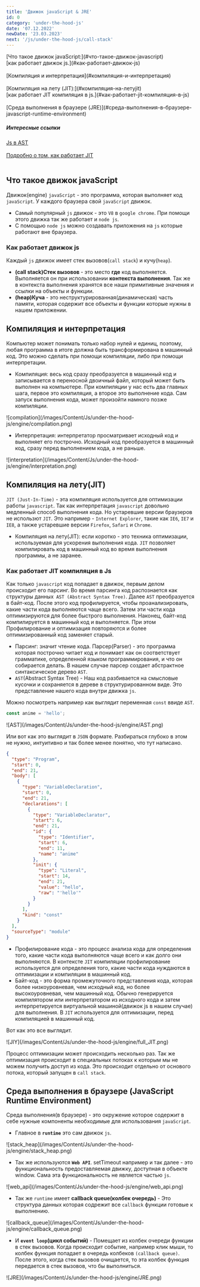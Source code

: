 ```yaml
---
title: 'Движок javaScript & JRE'
id: 0
category: 'under-the-hood-js'
date: '07.12.2022'
newDate: '23.03.2023'
next: '/js/under-the-hood-js/call-stack'
---
```


<div className = 'mdHead'>

<div className = 'tag_js'>[Что такое движок javaScript:](#что-такое-движок-javascript)</div>
<div className = 'mini_tag_js'>[как работает движок js.](#как-работает-движок-js)</div><br/>
<div className = 'tag_js'>[Компиляция и интерпретация](#компиляция-и-интерпретация)</div><br/>
<div className = 'tag_js'>[Компиляция на лету (JIT):](#компиляция-на-летуjit)</div>
<div className = 'mini_tag_js'>[как работает JIT компиляция в js.](#как-работает-jit-компиляция-в-js)</div><br/>
<div className = 'tag_js'>[Среда выполнения в браузере (JRE)](#среда-выполнения-в-браузере-javascript-runtime-environment)</div>

<h5> Интересные ссылки </h5>
<div className = 'mini_tag_js'><a target={"_blank"}  href="https://astexplorer.net/">Js в AST</a></div><br/> 
<div className = 'mini_tag_js'><a target={"_blank"}  href="https://habr.com/ru/companies/oleg-bunin/articles/417459/">Подробно о том, как работает JIT </a></div><br/> 



</div>

## Что такое движок javaScript
Движок(engine) `javaScript` - это программа, которая выполняет код `javaScript`. У каждого браузера свой `javaScript` движок.

* Самый популярный `js` движок - это `V8` в `google chrome`. При помощи этого движка так же работает и `node js`.
* С помощью `node js` можно создавать приложения на `js` которые работают вне браузера.

### Как работает движок js

Каждый `js` движок имеет стек вызовов(`call stack`) и кучу(`heap`).

* <b>(call stack)Стек вызовов </b> - это место <b>где</b> код выполняется. Выполняется он при использовании <b>контекста выполнения</b>. Так же в контекста выполнения хранятся все наши примитивные значения и ссылки на объекты и функции. 
* <b>(heap)Куча </b> - это неструктурированная(динамическая) часть памяти, которая содержит все объекты и функции которые нужны в нашем приложении.

## Компиляция и интерпретация
Компьютер может понимать только набор нулей и единиц, поэтому, любая программа в итоге должна быть трансформирована в машинный код. Это можно сделать при помощи компиляции, либо при помощи интерпретации.

* Компиляция: весь код сразу преобразуется в машинный код и записывается в переносной двоичный файл, который может быть выполнен на компьютере.
При компиляции у нас есть два главных шага, первое это компиляция, а второе это выполнение кода. Сам запуск выполнения кода, может произойти намного позже компиляции.

<div className='container-img'> <span className="img"> ![compilation](/images/Content/Js/under-the-hood-js/engine/compilation.png) </span></div>

* Интерпретация: интерпретатор просматривает исходный код и выполняет его построчно. Исходный код преобразуется в машинный код,
сразу перед выполнением кода, а не раньше.

<div className='container-img'> <span className="img"> ![interpretation](/images/Content/Js/under-the-hood-js/engine/interpretation.png) </span></div>

## Компиляция на лету(JIT)

`JIT (Just-In-Time)` - эта компиляция используется для оптимизации работы `javascript`. Так как интерпретация `javascript` довольно медленный способ выполнения кода.
Но устаревшие версии браузеров не использют `JIT`. Это например - `Internet Explorer`, такие как `IE6`, `IE7` и `IE8`, а также устаревшие версии `Firefox`, `Safari` и `Chrome`. 

* Компиляция на лету(JIT): если коротко - это техника оптимизации, используемая для ускорения выполнения кода. `JIT` позволяет компилировать код в машинный код во время выполнения программы, а не заранее.

### Как работает JIT компиляция в Js

Как только `javascript` код попадает в движок, первым делом происходит его парсинг. Во время парсинга код распознается как структуры данных` AST (Abstract Syntax Tree)`. Далее `AST` преобразуется в байт-код. После этого код профилируется, чтобы проанализировать, какие части кода выполняются чаще всего. Затем эти части кода оптимизируются для более быстрого выполнения. Наконец, байт-код компилируется в машинный код и выполняется. При этом Профилирование и оптимизация повторяются и более оптимизированный код заменяет старый.

* Парсинг: значит чтение кода. Парсер(Parser) - это программа которая построчно читает код и понимает как он соответствует грамматике, определенной языком программирования, и что он собирается делать.
  В нашем случае парсер создает абстрактное синтаксическое дерево `AST`. 
* `AST`(Abstract Syntax Tree) - Наш код разбивается на смысловые кусочки и сохраняется в дереве в структурированном виде. Это представление нашего кода внутри движка `js`.

Можно посмотреть например как выглядит переменная `const` ввиде `AST`.
```javaScript
const anime = 'hello';
```

<div className='container-img'> <span className="img"> ![AST](/images/Content/Js/under-the-hood-js/engine/AST.png) </span></div>

Или вот как это выглядит в `JSON` формате. Разбираться глубоко в этом не нужно, интуитивно и так более менее понятно, что тут написано.
```JSON
{
  "type": "Program",
  "start": 0,
  "end": 21,
  "body": [
    {
      "type": "VariableDeclaration",
      "start": 0,
      "end": 21,
      "declarations": [
        {
          "type": "VariableDeclarator",
          "start": 6,
          "end": 21,
          "id": {
            "type": "Identifier",
            "start": 6,
            "end": 11,
            "name": "anime"
          },
          "init": {
            "type": "Literal",
            "start": 14,
            "end": 21,
            "value": "hello",
            "raw": "'hello'"
          }
        }
      ],
      "kind": "const"
    }
  ],
  "sourceType": "module"
}
```
* Профилирование кода - это процесс анализа кода для определения того, какие части кода выполняются чаще всего и как долго они выполняются. В контексте `JIT` компиляции профилирование используется для определения того, какие части кода нуждаются в оптимизации и компиляции в машинный код.
* Байт-код - это форма промежуточного представления кода, которая более низкоуровневая, чем исходный код, но более высокоуровневая, чем машинный код. Обычно генерируется компилятором или интерпретатором из исходного кода и затем интерпретируется виртуальной машиной(движок js в нашем случае) для выполнения. В `JIT` используется для оптимизации, перед компиляцией в машинный код.

Вот как это все выглядит.

<div className='container-img'> <span className="img"> ![JIY](/images/Content/Js/under-the-hood-js/engine/full_JIT.png) </span></div>

Процесс оптимизации может происходить несколько раз. Так же оптимизация происходит в специальных потоках к которым мы не можем получить доступ из кода. Это происходит отдельно от основого потока, который запущен в `call stack`.

## Среда выполнения в браузере (JavaScript Runtime Environment)

Среда выполнения(в браузере) - это окружение которое содержит в себе нужные компоненты необходимые для использования `javaScript`.

* Главное в <b>`runtime`</b> это сам движок `js`.

<div className='container-img'> <span className="img"> ![stack_heap](/images/Content/Js/under-the-hood-js/engine/stack_heap.png) </span></div>

* Так же используются <b>`Web API`</b>. setTimeout например и так далее - это функциональность предоставляемая движку, доступная в объекте window. Сама эта функциональность не является частью `js`.

<div className='container-img'> <span className="img"> ![web_api](/images/Content/Js/under-the-hood-js/engine/web_api.png) </span></div>

* Так же `runtime` имеет <b>callback queue(колбек очередь)</b> - Это структура данных которая содрежит все `callback` функции готовые к выполнению.

<div className='container-img'> <span className="img"> ![callback_queue](/images/Content/Js/under-the-hood-js/engine/callback_queue.png) </span></div>

* И <b>`event loop`(цикл событий)</b> - Помещает из колбек очереди функции в стек вызовов. Когда происходит событие, например клик мыши, то колбек функция попадает в очередь колбеков `(callback queue)`. После этого, когда стек вызовов очищается, то эта колбек функция передается в стек вызовов, что бы выполниться.

<div className='container-img'> <span className="img"> ![JRE](/images/Content/Js/under-the-hood-js/engine/JRE.png) </span></div>
